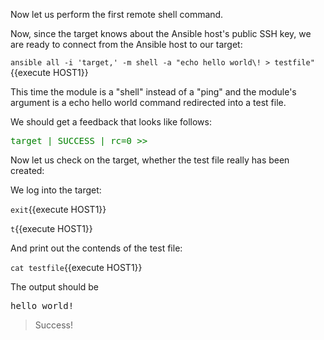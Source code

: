 Now let us perform the first remote shell command.

Now, since the target knows about the Ansible host's public SSH key, we are ready to connect from the Ansible host to our target:
 
`ansible all -i 'target,' -m shell -a "echo hello world\! > testfile"`{{execute HOST1}}

This time the module is a "shell" instead of a "ping" and the module's argument is a echo hello world command redirected into a test file. 

We should get a feedback that looks like follows:

<pre>
<span style="color: green">target | SUCCESS | rc=0 &gt;&gt;</span>
</pre>

Now let us check on the target, whether the test file really has been created:

We log into the target: 

`exit`{{execute HOST1}}
 
`t`{{execute HOST1}}

And print out the contends of the test file:

`cat testfile`{{execute HOST1}}

The output should be 

<pre>
hello world!
</pre>

> Success!
